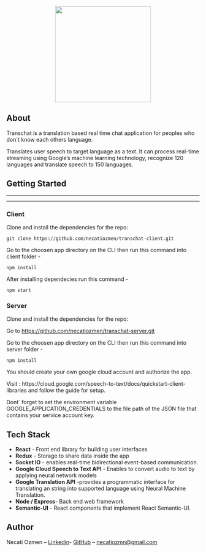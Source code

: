 <div align="center">
 <img width= "250px" src="https://image.ibb.co/eGFnry/logo_preview_dd95d6d3_5fd9_4982_abc3_191b6d00e9eb.jpg" ></img>
</div>

## About

<p>Transchat is a translation based real time chat application for peoples who don`t know each others language.</p>
<p>Translates user speech to target language as a text.
It can process real-time streaming using Google’s machine learning technology, recognize 120 languages and translate speech to 150 languages.</p>

## Getting Started

<div align="center">
 
 </div>

<hr>

<div align="center">

</div>
<hr>

### Client

Clone and install the dependencies for the repo:

`git clone https://github.com/necatiozmen/transchat-client.git`

Go to the choosen app directory on the CLI then run this command into client folder -

`npm install`

After installing dependecies run this command -

`npm start`

### Server

Clone and install the dependencies for the repo:

Go to https://github.com/necatiozmen/transchat-server.git

Go to the choosen app directory on the CLI then run this command into server folder -

`npm install`

You should create your own google cloud account and authorize the app.
<p>Visit : https://cloud.google.com/speech-to-text/docs/quickstart-client-libraries and follow the guide for setup.</p>

Dont` forget to set the environment variable GOOGLE_APPLICATION_CREDENTIALS  to the file path of the JSON file that contains your service account key.

## Tech Stack

* **React** - Front end library for building user interfaces
* **Redux** - Storage to share data inside the app
* **Socket IO** - enables real-time bidirectional event-based communication.
* **Google Cloud Speech to Text API** - Enables to convert audio to text by applying  neural network models 
* **Google Translation API** -provides a  programmatic interface for translating an  string into supported language using Neural Machine Translation.
* **Node / Express**- Back end web framework
* **Semantic-UI** - React components that implement React Semantic-UI.




## Author

Necati Ozmen – [Linkedin](https://www.linkedin.com/in/necatiozmen)- [GitHub](https://github.com/necatiozmen) – necatiozmn@gmail.com













